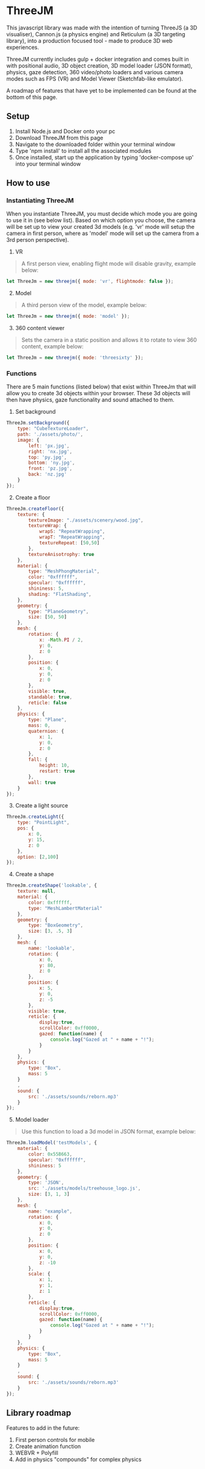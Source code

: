 # ThreeJM
This javascript library was made with the intention of turning ThreeJS (a 3D visualiser), Cannon.js (a physics engine) and Reticulum (a 3D targeting library), into a production focused tool - made to produce 3D web experiences. 

ThreeJM currently includes gulp + docker integration and comes built in with positional audio, 3D object creation, 3D model loader (JSON format), physics, gaze detection, 360 video/photo loaders and various camera modes such as FPS (VR) and Model Viewer (Sketchfab-like emulator).

A roadmap of features that have yet to be implemented can be found at the bottom of this page.


## Setup
1. Install Node.js and Docker onto your pc
2. Download ThreeJM from this page
3. Navigate to the downloaded folder within your terminal window
4. Type 'npm install' to install all the associated modules
5. Once installed, start up the application by typing 'docker-compose up' into your terminal window

## How to use

### Instantiating ThreeJM

When you instantiate ThreeJM, you must decide which mode you are going to use it in (see below list). Based on which option you choose, the camera will be set up to view your created 3d models (e.g. 'vr' mode will setup the camera in first person, where as 'model' mode will set up the camera from a 3rd person perspective). 
1. VR
> A first person view, enabling flight mode will disable gravity, example below:

```javascript
let ThreeJm = new threejm({ mode: 'vr', flightmode: false });
```

2. Model
> A third person view of the model, example below:

```javascript
let ThreeJm = new threejm({ mode: 'model' });
```

3. 360 content viewer
> Sets the camera in a static position and allows it to rotate to view 360 content, example below:

```javascript
let ThreeJm = new threejm({ mode: 'threesixty' });
```

### Functions
There are 5 main functions (listed below) that exist within ThreeJm that will allow you to create 3d objects within your browser. These 3d objects will then have physics, gaze functionality and sound attached to them.

1. Set background

```javascript
ThreeJm.setBackground({
	type: "CubeTextureLoader",
	path: './assets/photo/',
	image: {
		left: 'px.jpg',
		right: 'nx.jpg',
		top: 'py.jpg',
		bottom: 'ny.jpg',
		front: 'pz.jpg',
		back: 'nz.jpg'
	}
});
```

2. Create a floor

```javascript
ThreeJm.createFloor({
	texture: {
		textureImage: "./assets/scenery/wood.jpg",
		textureWrap: {
			wrapS: "RepeatWrapping",
			wrapT: "RepeatWrapping",
			textureRepeat: [50,50]
		},
		textureAnisotrophy: true
	},
	material: {
		type: "MeshPhongMaterial",
		color: "0xffffff",
	    specular: "0xffffff",
	    shininess: 5,
	    shading: "FlatShading",
	},
	geometry: {
		type: "PlaneGeometry",
		size: [50, 50]
	},
	mesh: {
		rotation: { 
			x: -Math.PI / 2,
			y: 0,
			z: 0
		},
		position: {
			x: 0,
			y: 0,
			z: 0
		},
		visible: true,
		standable: true,
		reticle: false
	},
	physics: {
		type: "Plane",
		mass: 0,
		quaternion: {
			x: 1,
			y: 0,
			z: 0
		},
		fall: {
			height: 10,
			restart: true
		},
		wall: true
	}
});
```

3. Create a light source

```javascript
ThreeJm.createLight({
	type: "PointLight",
	pos: {
		x: 0,
		y: 15,
		z: 0
	},
	option: [2,100]
});
```

4. Create a shape

```javascript
ThreeJm.createShape('lookable', {
	texture: null,
	material: {
		color: 0xffffff,
		type: "MeshLambertMaterial"
	},
	geometry: {
		type: "BoxGeometry",
		size: [3, .5, 3]
	},
	mesh: {
		name: 'lookable',
		rotation: { 
			x: 0,
			y: 80,
			z: 0
		},
		position: {
			x: 5,
			y: 0,
			z: -5
		},
		visible: true,
		reticle: {
			display:true,
			scrollColor: 0xff0000,
			gazed: function(name) {
				console.log("Gazed at " + name + "!");
			}
		}
	},
	physics: {
		type: "Box",
		mass: 5
	}
	,
	sound: {
		src: './assets/sounds/reborn.mp3'
	}
});
```

5. Model loader 
> Use this function to load a 3d model in JSON format, example below:

```javascript
ThreeJm.loadModel('testModels', {
	material: {
		color: 0x55B663,
		specular: "0xffffff",
	    shininess: 5
	},
	geometry: {
		type: 'JSON',
		src: './assets/models/treehouse_logo.js',
		size: [3, 1, 3]
	},
	mesh: {
		name: "example",
		rotation: {
			x: 0,
			y: 0,
			z: 0
		},
		position: {
			x: 0,
			y: 0,
			z: -10
		},
		scale: {
			x: 1,
			y: 1,
			z: 1				
		},
		reticle: {
			display:true,
			scrollColor: 0xff0000,
			gazed: function(name) {
				console.log("Gazed at " + name + "!");
			}
		}
	},
	physics: {
		type: "Box",
		mass: 5
	}
	,
	sound: {
		src: './assets/sounds/reborn.mp3'
	}
});
```

## Library roadmap
Features to add in the future:

1. First person controls for mobile 
2. Create animation function
3. WEBVR + Polyfill
4. Add in physics "compounds" for complex physics
